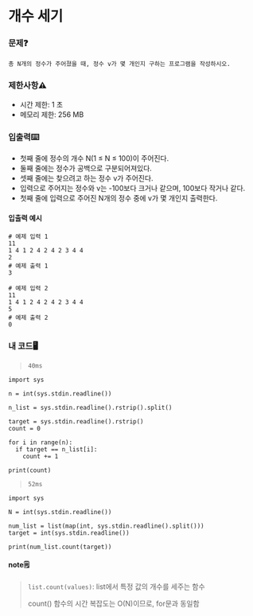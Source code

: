 # 개수 세기

### 문제❓
```
총 N개의 정수가 주어졌을 때, 정수 v가 몇 개인지 구하는 프로그램을 작성하시오.
```

### 제한사항⚠️
* 시간 제한: 1 초
* 메모리 제한: 256 MB

### 입출력⌨️
* 첫째 줄에 정수의 개수 N(1 ≤ N ≤ 100)이 주어진다. 
* 둘째 줄에는 정수가 공백으로 구분되어져있다. 
* 셋째 줄에는 찾으려고 하는 정수 v가 주어진다. 
* 입력으로 주어지는 정수와 v는 -100보다 크거나 같으며, 100보다 작거나 같다.
* 첫째 줄에 입력으로 주어진 N개의 정수 중에 v가 몇 개인지 출력한다.

#### 입출력 예시
```
# 예제 입력 1 
11
1 4 1 2 4 2 4 2 3 4 4
2
# 예제 출력 1 
3

# 예제 입력 2 
11
1 4 1 2 4 2 4 2 3 4 4
5
# 예제 출력 2 
0
```

### 내 코드🖥️
> `40ms`
```
import sys

n = int(sys.stdin.readline())

n_list = sys.stdin.readline().rstrip().split()

target = sys.stdin.readline().rstrip()
count = 0

for i in range(n):
  if target == n_list[i]:
    count += 1

print(count)
```

> `52ms`
```
import sys

N = int(sys.stdin.readline())

num_list = list(map(int, sys.stdin.readline().split()))
target = int(sys.stdin.readline())

print(num_list.count(target))
```

#### note🗒️
> `list.count(values)`: list에서 특정 값의 개수를 세주는 함수
>
> count() 함수의 시간 복잡도는 O(N)이므로, for문과 동일함
